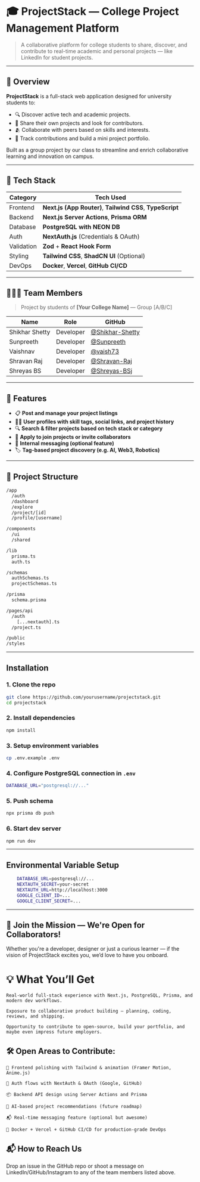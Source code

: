# 🎓 ProjectStack — College Project Management Platform

> A collaborative platform for college students to share, discover, and contribute to real-time academic and personal projects — like LinkedIn for student projects.

---

## 📌 Overview

**ProjectStack** is a full-stack web application designed for university students to:
- 🔍 Discover active tech and academic projects.
- 🧠 Share their own projects and look for contributors.
- 🫂 Collaborate with peers based on skills and interests.
- 📂 Track contributions and build a mini project portfolio.

Built as a group project by our class to streamline and enrich collaborative learning and innovation on campus.

---

## 🚀 Tech Stack

| Category        | Tech Used                                      |
|-----------------|------------------------------------------------|
| Frontend        | **Next.js (App Router)**, **Tailwind CSS**, **TypeScript** |
| Backend         | **Next.js Server Actions**, **Prisma ORM**     |
| Database        | **PostgreSQL with NEON DB**  |
| Auth            | **NextAuth.js** (Credentials & OAuth)          |
| Validation      | **Zod** + **React Hook Form**                  |
| Styling         | **Tailwind CSS**, **ShadCN UI** (Optional)     |
| DevOps          | **Docker**, **Vercel**, **GitHub CI/CD**       |

---

## 🧑‍🤝‍🧑 Team Members

> Project by students of **[Your College Name]** — Group [A/B/C]

| Name | Role | GitHub |
|------|------|--------|
| Shikhar Shetty | Developer  | [@Shikhar-Shetty](https://github.com/Shikhar-Shetty) |
| Sunpreeth | Developer | [@Sunpreeth](https://github.com/anysdefdefe) |
| Vaishnav | Developer | [@vaish73](https://github.com/vaish73) |
| Shravan Raj | Developer | [@Shravan-Raj](https://github.com/ShravanRajj) |
| Shreyas BS | Developer | [@Shreyas-BSj](https://github.com/Shreyas-99) |

---

## 🔑 Features

- 📋 **Post and manage your project listings**
- 🧑‍💼 **User profiles with skill tags, social links, and project history**
- 🔍 **Search & filter projects based on tech stack or category**
- 🤝 **Apply to join projects or invite collaborators**
- 💬 **Internal messaging (optional feature)**
- 🏷️ **Tag-based project discovery (e.g. AI, Web3, Robotics)**

---

## 📁 Project Structure

```bash
/app
  /auth
  /dashboard
  /explore
  /project/[id]
  /profile/[username]

/components
  /ui
  /shared

/lib
  prisma.ts
  auth.ts

/schemas
  authSchemas.ts
  projectSchemas.ts

/prisma
  schema.prisma

/pages/api
  /auth
    [...nextauth].ts
  /project.ts

/public
/styles
```

---

## Installation

### 1. Clone the repo
```bash
git clone https://github.com/yourusername/projectstack.git
cd projectstack
```

### 2. Install dependencies
```bash
npm install
```

### 3. Setup environment variables
```bash
cp .env.example .env
```

### 4. Configure PostgreSQL connection in `.env`
```bash
DATABASE_URL="postgresql://..."
```

### 5. Push schema
```bash
npx prisma db push
```

### 6. Start dev server
```bash
npm run dev
```
---

## Environmental Variable Setup
```bash
    DATABASE_URL=postgresql://...
    NEXTAUTH_SECRET=your-secret
    NEXTAUTH_URL=http://localhost:3000
    GOOGLE_CLIENT_ID=...
    GOOGLE_CLIENT_SECRET=...
```
---

## 🤝 Join the Mission — We're Open for Collaborators!

Whether you're a developer, designer or just a curious learner — if the vision of ProjectStack excites you, we’d love to have you onboard.

# 💡 What You’ll Get

    Real-world full-stack experience with Next.js, PostgreSQL, Prisma, and modern dev workflows.

    Exposure to collaborative product building — planning, coding, reviews, and shipping.

    Opportunity to contribute to open-source, build your portfolio, and maybe even impress future employers.

## 🛠️ Open Areas to Contribute:

    🚀 Frontend polishing with Tailwind & animation (Framer Motion, Anime.js)

    🔐 Auth flows with NextAuth & OAuth (Google, GitHub)

    📦 Backend API design using Server Actions and Prisma

    🧠 AI-based project recommendations (future roadmap)

    📬 Real-time messaging feature (optional but awesome)

    🐳 Docker + Vercel + GitHub CI/CD for production-grade DevOps

## 📬 How to Reach Us

Drop an issue in the GitHub repo or shoot a message on LinkedIn/GitHub/Instagram to any of the team members listed above.

